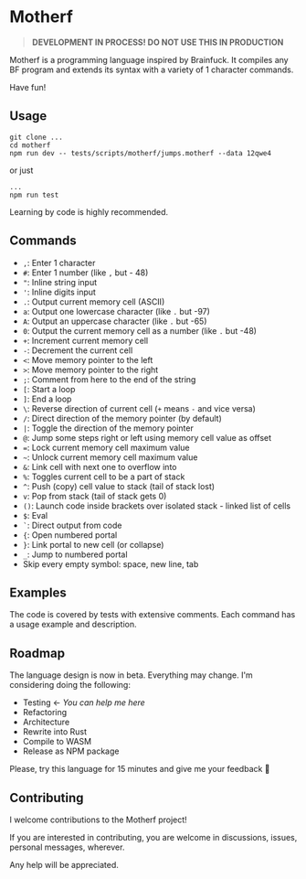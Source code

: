 # Motherf

> **DEVELOPMENT IN PROCESS! DO NOT USE THIS IN PRODUCTION**

Motherf is a programming language inspired by Brainfuck. It compiles any BF program and extends its syntax with a variety of 1 character commands.

Have fun!

## Usage

```
git clone ...
cd motherf
npm run dev -- tests/scripts/motherf/jumps.motherf --data 12qwe4
```

or just 

```
...
npm run test
```

Learning by code is highly recommended.

## Commands

- `,`: Enter 1 character
- `#`: Enter 1 number (like `,` but - 48)
- `"`: Inline string input
- `'`: Inline digits input
- `.`: Output current memory cell (ASCII)
- `a`: Output one lowercase character (like `.` but -97)
- `A`: Output an uppercase character (like `.` but -65)
- `0`: Output the current memory cell as a number (like `.` but -48)
- `+`: Increment current memory cell
- `-`: Decrement the current cell
- `<`: Move memory pointer to the left
- `>`: Move memory pointer to the right
- `;`: Comment from here to the end of the string
- `[`: Start a loop
- `]`: End a loop
- `\`: Reverse direction of current cell (`+` means `-` and vice versa)
- `/`: Direct direction of the memory pointer (by default)
- `|`: Toggle the direction of the memory pointer
- `@`: Jump some steps right or left using memory cell value as offset
- `=`: Lock current memory cell maximum value
- `~`: Unlock current memory cell maximum value
- `&`: Link cell with next one to overflow into
- `%`: Toggles current cell to be a part of stack
- `^`: Push (copy) cell value to stack (tail of stack lost)
- `v`: Pop from stack (tail of stack gets 0)
- `()`: Launch code inside brackets over isolated stack - linked list of cells
- `$`: Eval
- `` ` ``: Direct output from code
- `{`: Open numbered portal
- `}`: Link portal to new cell (or collapse)
- `_`: Jump to numbered portal
- Skip every empty symbol: space, new line, tab

## Examples

The code is covered by tests with extensive comments. Each command has a usage example and description.

## Roadmap

The language design is now in beta. Everything may change. I'm considering doing the following:

- Testing <- *You can help me here*
- Refactoring
- Architecture
- Rewrite into Rust
- Compile to WASM
- Release as NPM package

Please, try this language for 15 minutes and give me your feedback :raised_hands:

## Contributing

I welcome contributions to the Motherf project!

If you are interested in contributing, you are welcome in discussions, issues, personal messages, wherever.

Any help will be appreciated.